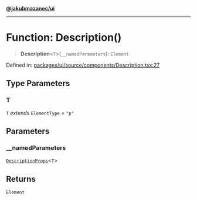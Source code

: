 [**@jakubmazanec/ui**](../README.md)

---

# Function: Description()

> **Description**\<`T`\>(`__namedParameters`): `Element`

Defined in:
[packages/ui/source/components/Description.tsx:27](https://github.com/jakubmazanec/tools/blob/dccfe8e5cee218e88ff4db59e4bf460975897c58/packages/ui/source/components/Description.tsx#L27)

## Type Parameters

### T

`T` _extends_ `ElementType` = `"p"`

## Parameters

### \_\_namedParameters

[`DescriptionProps`](../type-aliases/DescriptionProps.md)\<`T`\>

## Returns

`Element`
